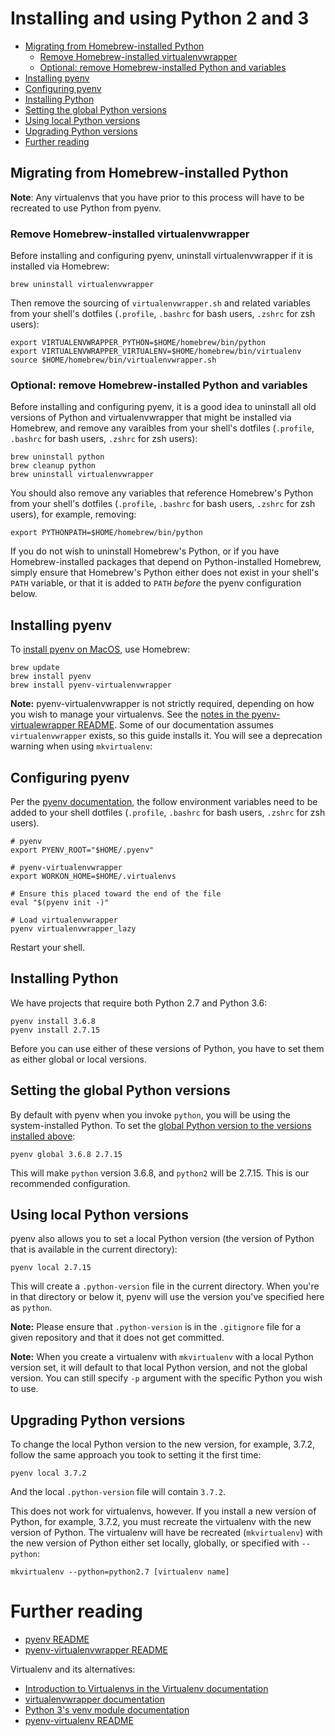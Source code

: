 # Installing and using Python 2 and 3

- [Migrating from Homebrew-installed Python](#migrating-from-homebrew-installed-python)
   - [Remove Homebrew-installed virtualenvwrapper](#remove-homebrew-installed-virtualenvwrapper)
   - [Optional: remove Homebrew-installed Python and variables](#optional-remove-homebrew-installed-python-and-variables)
- [Installing pyenv](#installing-pyenv)
- [Configuring pyenv](#configuring-pyenv)
- [Installing Python](#installing-python)
- [Setting the global Python versions](#setting-the-global-python-versions)
- [Using local Python versions](#using-local-python-versions)
- [Upgrading Python versions](#upgrading-python-versions)
- [Further reading](#further-reading)

## Migrating from Homebrew-installed Python

**Note**: Any virtualenvs that you have prior to this process will have to be recreated to use Python from pyenv.

### Remove Homebrew-installed virtualenvwrapper

Before installing and configuring pyenv, uninstall virtualenvwrapper if it  is installed via Homebrew:

```shell
brew uninstall virtualenvwrapper
```

Then remove the sourcing of `virtualenvwrapper.sh` and related variables from your shell's dotfiles (`.profile`, `.bashrc` for bash users, `.zshrc` for zsh users):

```shell
export VIRTUALENVWRAPPER_PYTHON=$HOME/homebrew/bin/python
export VIRTUALENVWRAPPER_VIRTUALENV=$HOME/homebrew/bin/virtualenv
source $HOME/homebrew/bin/virtualenvwrapper.sh
```

### Optional: remove Homebrew-installed Python and variables

Before installing and configuring pyenv, it is a good idea to uninstall all old versions of Python and virtualenvwrapper that might be installed via Homebrew, and remove any varaibles from your shell's dotfiles (`.profile`, `.bashrc` for bash users, `.zshrc` for zsh users):

```shell
brew uninstall python
brew cleanup python
brew uninstall virtualenvwrapper
```
You should also remove any variables that reference Homebrew's Python from your shell's dotfiles (`.profile`, `.bashrc` for bash users, `.zshrc` for zsh users), for example, removing:

```shell
export PYTHONPATH=$HOME/homebrew/bin/python
```

If you do not wish to uninstall Homebrew's Python, or if you have Homebrew-installed packages that depend on Python-installed Homebrew, simply ensure that Homebrew's Python either does not exist in your shell's `PATH` variable, or that it is added to `PATH` *before* the pyenv configuration below.

## Installing pyenv

To [install pyenv on MacOS](https://github.com/pyenv/pyenv#homebrew-on-macos), use Homebrew:

```shell
brew update
brew install pyenv
brew install pyenv-virtualenvwrapper
```

**Note:** pyenv-virtualenvwrapper is not strictly required, depending on how you wish to manage your virtualenvs. See the [notes in the pyenv-virtualewrapper README](https://github.com/pyenv/pyenv-virtualenvwrapper#pyenv-virtualenvwrapper). Some of our documentation assumes `virtualenvwrapper` exists, so this guide installs it. You will see a deprecation warning when using `mkvirtualenv`:

## Configuring pyenv

Per the [pyenv documentation](https://github.com/pyenv/pyenv#basic-github-checkout), the follow environment variables need to be added to your shell dotfiles (`.profile`, `.bashrc` for bash users, `.zshrc` for zsh users).

```shell
# pyenv
export PYENV_ROOT="$HOME/.pyenv"

# pyenv-virtualenvwrapper
export WORKON_HOME=$HOME/.virtualenvs

# Ensure this placed toward the end of the file
eval "$(pyenv init -)"

# Load virtualenvwrapper
pyenv virtualenvwrapper_lazy
```

Restart your shell.

## Installing Python

We have projects that require both Python 2.7 and Python 3.6:

```shell
pyenv install 3.6.8
pyenv install 2.7.15
```

Before you can use either of these versions of Python, you have to set them as either global or local versions.

## Setting the global Python versions

By default with pyenv when you invoke `python`, you will be using the system-installed Python. To set the [global Python version to the versions installed above](https://github.com/pyenv/pyenv/blob/master/COMMANDS.md#pyenv-global):

```shell
pyenv global 3.6.8 2.7.15
```

This will make `python` version 3.6.8, and `python2` will be 2.7.15. This is our recommended configuration.


## Using local Python versions

pyenv also allows you to set a local Python version (the version of Python that is available in the current directory):

```shell
pyenv local 2.7.15
```

This will create a `.python-version` file in the current directory. When you're in that directory or below it, pyenv will use the version you've specified here as `python`. 

**Note:** Please ensure that `.python-version` is in the `.gitignore` file for a given repository and that it does not get committed.

**Note:** When you create a virtualenv with `mkvirtualenv` with a local Python version set, it will default to that local Python version, and not the global version. You can still specify `-p` argument with the specific Python you wish to use.

## Upgrading Python versions

To change the local Python version to the new version, for example, 3.7.2, follow the same approach you took to setting it the first time:

```shell
pyenv local 3.7.2
```

And the local `.python-version` file will contain `3.7.2`.

This does not work for virtualenvs, however. If you install a new version of Python, for example, 3.7.2, you must recreate the virtualenv with the new version of Python. The virtualenv will have be recreated (`mkvirtualenv`) with the new version of Python either set locally, globally, or specified with `--python`:

```shell
mkvirtualenv --python=python2.7 [virtualenv name]
```

# Further reading

- [pyenv README](https://github.com/pyenv/pyenv/blob/master/README.md)
- [pyenv-virtualenvwrapper README](https://github.com/pyenv/pyenv-virtualenvwrapper/blob/master/README.md)

Virtualenv and its alternatives:

- [Introduction to Virtualenvs in the Virtualenv documentation](https://virtualenv.pypa.io/en/stable/#introduction) 
- [virtualenvwrapper documentation](https://virtualenvwrapper.readthedocs.io/en/latest/)
- [Python 3's venv module documentation](https://docs.python.org/3/library/venv.html)
- [pyenv-virtualenv README](https://github.com/pyenv/pyenv-virtualenv/blob/master/README.md)